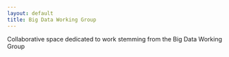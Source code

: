 ```yaml
---
layout: default
title: Big Data Working Group
---
```


Collaborative space dedicated to work stemming from the Big Data Working Group
